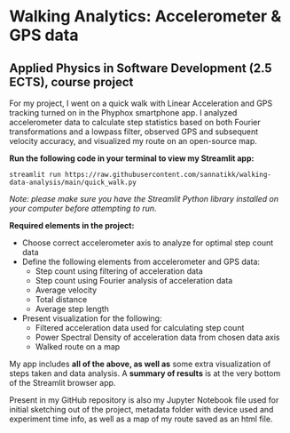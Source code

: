 # Walking Analytics: Accelerometer & GPS data
## Applied Physics in Software Development (2.5 ECTS), course project

For my project, I went on a quick walk with Linear Acceleration and GPS tracking turned on in the Phyphox smartphone app. I analyzed accelerometer data to calculate step statistics based on both Fourier transformations and a lowpass filter, observed GPS and subsequent velocity accuracy, and visualized my route on an open-source map.

**Run the following code in your terminal to view my Streamlit app:**  

`streamlit run https://raw.githubusercontent.com/sannatikk/walking-data-analysis/main/quick_walk.py`  

_Note: please make sure you have the Streamlit Python library installed on your computer before attempting to run._

**Required elements in the project:**
- Choose correct accelerometer axis to analyze for optimal step count data
- Define the following elements from accelerometer and GPS data:
    - Step count using filtering of acceleration data
    - Step count using Fourier analysis of acceleration data
    - Average velocity 
    - Total distance
    - Average step length
- Present visualization for the following:
    - Filtered acceleration data used for calculating step count 
    - Power Spectral Density of acceleration data from chosen data axis 
    - Walked route on a map

My app includes **all of the above, as well as** some extra visualization of steps taken and data analysis. A **summary of results** is at the very bottom of the Streamlit browser app.

Present in my GitHub repository is also my Jupyter Notebook file used for initial sketching out of the project, metadata folder with device used and experiment time info, as well as a map of my route saved as an html file. 